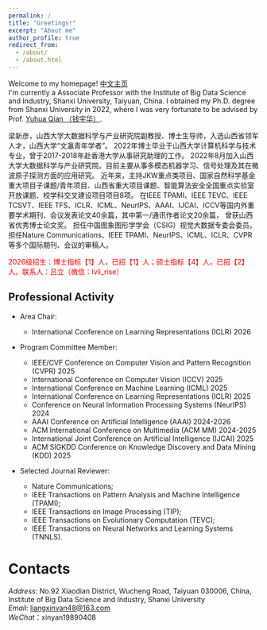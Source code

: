 ```yaml
---
permalink: /
title: "Greetings!"
excerpt: "About me"
author_profile: true
redirect_from: 
  - /about/
  - /about.html
---
```


Welcome to my homepage! [中文主页](https://dig.sxu.edu.cn/xwz/td/fjsfyjy/708d5076dfc0470e961f6b57ff917bed.html) \
I'm currently a Associate Professor with the Institute of Big Data Science and Industry, Shanxi University, Taiyuan, China.
I obtained my Ph.D. degree from Shanxi University in 2022, where I was very fortunate to be advised by Prof. [Yuhua Qian （钱宇华）](http://dig.sxu.edu.cn/qyh/index.html). 


梁新彦，山西大学大数据科学与产业研究院副教授、博士生导师，入选山西省领军人才，山西大学“文瀛青年学者”。
2022年博士毕业于山西大学计算机科学与技术专业，曾于2017-2018年赴香港大学从事研究助理的工作。
2022年8月加入山西大学大数据科学与产业研究院。目前主要从事多模态机器学习、信号处理及其在微波原子探测方面的应用研究。 
近年来，主持JKW重点类项目、国家自然科学基金重大项目子课题/青年项目、山西省重大项目课题、智能算法安全全国重点实验室开放课题、校学科交叉建设项目项目8项。
在IEEE TPAMI、IEEE TEVC、IEEE TCSVT、IEEE TFS、ICLR、ICML、NeurIPS、AAAI、IJCAI、ICCV等国内外重要学术期刊、会议发表论文40余篇，其中第一/通讯作者论文20余篇，
曾获山西省优秀博士论文奖。 
担任中国图象图形学学会（CSIG）视觉大数据专委会委员。担任Nature Communications、IEEE TPAMI、NeurIPS、ICML、ICLR、CVPR等多个国际期刊、会议的审稿人。


<span style="color: #FF0000">2026级招生：博士指标【1】人，已招【1】人；硕士指标【4】人，已招【2】人。联系人：吕立（微信：lvli_rise）</span>



Professional Activity
------
* Area Chair:
  * International Conference on Learning Representations (ICLR) 2026

* Program Committee Member:
  * IEEE/CVF Conference on Computer Vision and Pattern Recognition (CVPR) 2025
  * International Conference on Computer Vision (ICCV) 2025
  * International Conference on Machine Learning (ICML) 2025
  * International Conference on Learning Representations (ICLR) 2025
  * Conference on Neural Information Processing Systems (NeurIPS) 2024
  * AAAI Conference on Artificial Intelligence (AAAI) 2024-2026
  * ACM International Conference on Multimedia (ACM MM) 2024-2025
  * International Joint Conference on Artificial Intelligence (IJCAI) 2025
  * ACM SIGKDD Conference on Knowledge Discovery and Data Mining (KDD) 2025
* Selected Journal Reviewer:
  * Nature Communications; 
  * IEEE Transactions on Pattern Analysis and Machine Intelligence (TPAMI);
  * IEEE Transactions on Image Processing (TIP);
  * IEEE Transactions on Evolutionary Computation (TEVC);
  * IEEE Transactions on Neural Networks and Learning Systems (TNNLS).



Contacts
======
*Address*: No.92 Xiaodian District, Wucheng Road, Taiyuan 030006, China, \
Institute of Big Data Science and Industry, Shanxi University\
*Email*: liangxinyan48@163.com\
*WeChat*：xinyan19890408


<!-- - [04/2024] 受邀担任[国家自然科学基金委](https://www.nsfc.gov.cn/)基金评审人. -->

<!-- - [05/2022] 受邀担任[国家自然科学基金委](https://www.nsfc.gov.cn/)基金评审人. -->






















